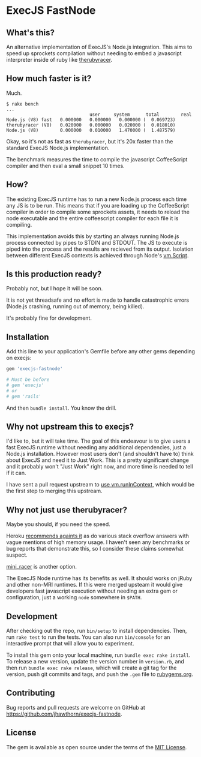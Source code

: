 # ExecJS FastNode

## What's this?

An alternative implementation of ExecJS's Node.js integration. This aims to speed up sprockets compilation without needing to embed a javascript interpreter inside of ruby like [therubyracer](cowboyd/therubyracer).

## How much faster is it?

Much.

```
$ rake bench
...
                               user     system      total        real
Node.js (V8) fast   0.000000   0.000000   0.000000 (  0.069723)
therubyracer (V8)   0.020000   0.000000   0.020000 (  0.018010)
Node.js (V8)        0.000000   0.010000   1.470000 (  1.487579)
```

Okay, so it's not as fast as `therubyracer`, but it's 20x faster than the standard ExecJS Node.js implementation.

The benchmark measures the time to compile the javascript CoffeeScript compiler and then eval a small snippet 10 times.

## How?

The existing ExecJS runtime has to run a new Node.js process each time any JS is to be run. This means that if you are loading up the CoffeeScript compiler in order to compile some sprockets assets, it needs to reload the node executable and the entire coffeescript compiler for each file it is compiling.

This implementation avoids this by starting an always running Node.js process connected by pipes to STDIN and STDOUT. The JS to execute is piped into the process and the results are recieved from its output. Isolation between different ExecJS contexts is achieved through Node's [vm.Script](https://nodejs.org/api/vm.html).

## Is this production ready?

Probably not, but I hope it will be soon.

It is not yet threadsafe and no effort is made to handle catastrophic errors (Node.js crashing, running out of memory, being killed).

It's probably fine for development.

## Installation

Add this line to your application's Gemfile before any other gems depending on execjs:

```ruby
gem 'execjs-fastnode'

# Must be before
# gem 'execjs'
# or
# gem 'rails'
```

And then `bundle install`. You know the drill.

## Why not upstream this to execjs?

I'd like to, but it will take time. The goal of this endeavour is to give users a fast ExecJS runtime without needing any additional dependencies, just a Node.js installation. However most users don't (and shouldn't have to) think about ExecJS and need it to Just Work. This is a pretty significant change and it probably won't "Just Work" right now, and more time is needed to tell if it can.

I have sent a pull request upstream to [use vm.runInContext](https://github.com/rails/execjs/pull/55), which would be the first step to merging this upstream.

## Why not just use therubyracer?

Maybe you should, if you need the speed.

Heroku [recommends againts it](https://devcenter.heroku.com/articles/rails-asset-pipeline#therubyracer) as do various stack overflow answers with vague mentions of high memory usage.
I haven't seen any benchmarks or bug reports that demonstrate this, so I consider these claims somewhat suspect.

[mini_racer](https://github.com/discourse/mini_racer) is another option.

The ExecJS Node runtime has its benefits as well. It should works on jRuby and other non-MRI runtimes.
If this were merged upsteam it would give developers fast javascript execution without needing an extra gem or configuration, just a working `node` somewhere in `$PATH`.

## Development

After checking out the repo, run `bin/setup` to install dependencies. Then, run `rake test` to run the tests. You can also run `bin/console` for an interactive prompt that will allow you to experiment.

To install this gem onto your local machine, run `bundle exec rake install`. To release a new version, update the version number in `version.rb`, and then run `bundle exec rake release`, which will create a git tag for the version, push git commits and tags, and push the `.gem` file to [rubygems.org](https://rubygems.org).

## Contributing

Bug reports and pull requests are welcome on GitHub at https://github.com/jhawthorn/execjs-fastnode.


## License

The gem is available as open source under the terms of the [MIT License](http://opensource.org/licenses/MIT).

